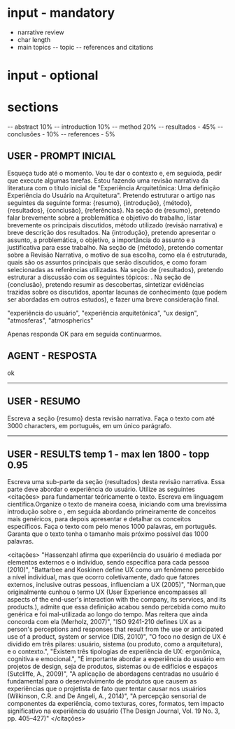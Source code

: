 # input - mandatory

- narrative review
- char length
- main topics
  -- topic
  -- references and citations

# input - optional

# sections

-- abstract 10%
-- introduction 10%
-- method 20%
-- resultados - 45%
-- conclusões - 10%
-- references - 5%

## USER - PROMPT INICIAL

Esqueça tudo até o momento. Vou te dar o contexto e, em seguioda, pedir que execute algumas tarefas. Estou fazendo uma revisão narrativa da literatura com o título inicial de "Experiência Arquitetônica: Uma definição Experiência do Usuário na Arquitetura". Pretendo estruturar o artigo nas seguintes da seguinte forma: {resumo}, {introdução}, {método}, {resultados}, {conclusão}, {referências}.
Na seção de {resumo}, pretendo falar brevemente sobre a problemática e objetivo do trabalho, listar brevemente os <topicos> principais discutidos, método utilizado (revisão narrativa) e breve descrição dos resultados.
Na {introdução}, pretendo apresentar o assunto, a problemática, o objetivo, a importância do assunto e a justificativa para esse trabalho.
Na seção de {método}, pretendo comentar sobre a Revisão Narrativa, o motivo de sua escolha, como ela é estruturada, quais são os assuntos principais que serão discutidos, e como foram selecionadas as referências utilizadas.
Na seção de {resultados}, pretendo estruturar a discussão com os seguintes tópicos: <topicos>.
Na seção de {conclusão}, pretendo resumir as descobertas, sintetizar evidências trazidas sobre os <topicos> discutidos, apontar lacunas de conhecimento (que podem ser abordadas em outros estudos), e fazer uma breve consideração final.

<topicos>
"experiência do usuário", 
"experiência arquitetônica", 
"ux design", 
"atmosferas", 
"atmospherics"
</topicos>

Apenas responda OK para em seguida continuarmos.

## AGENT - RESPOSTA

ok

---

## USER - RESUMO

Escreva a seção {resumo} desta revisão narrativa. Faça o texto com até 3000 characters, em português, em um único parágrafo.

---

## USER - RESULTS temp 1 - max len 1800 - topp 0.95

Escreva uma sub-parte da seção {resultados} desta revisão narrativa. Essa parte deve abordar o <topico>experiência do usuário</topico>. Utilize as seguintes <citações> para fundamentar teóricamente o texto. Escreva em linguagem científica.Organize o texto de maneira coesa, iniciando com uma brevíssima introdução sobre o <topico>, em seguida abordando primeiramente de conceitos mais genéricos, para depois apresentar e detalhar os conceitos específicos. Faça o texto com pelo menos 1000 palavras, em português. Garanta que o texto tenha o tamanho mais próximo possível das 1000 palavras.

<citações>
"Hassenzahl afirma que experiência do usuário é mediada por elementos externos e o indivíduo, sendo específica para cada pessoa (2010)",
"Battarbee and Koskinen define UX como um fenômeno percebido a nível individual, mas que ocorro coletivamente, dado que fatores externos, inclusive outras pessoas, influenciam a UX (2005)",
"Norman,que originalmente cunhou o termo UX (User Experience encompasses all aspects of the end-user's interaction with the company, its services, and its products.), admite que essa definição acabou sendo percebida como muito genérica e foi mal-utilizada ao longo do tempo. Mas reitera que ainda concorda com ela (Merholz, 2007)",
"ISO 9241-210 defines UX as a person's perceptions and responses that result from the use or anticipated use of a product, system or service (DIS, 2010)",
"O foco no design de UX é dividido em três pilares: usuário, sistema (ou produto, como a arquitetura), e o contexto.",
"Existem três tipologias de experiência de UX: ergonômica, cognitiva e emocional.",
"É importante abordar a experiência do usuário em projetos de design, seja de produtos, sistemas ou de edifícios e espaços (Sutcliffe, A., 2009)",
"A aplicação de abordagens centradas no usuário é fundamental para o desenvolvimento de produtos que causem as experiências que o projetista de fato quer tentar causar nos usuários (Wilkinson, C.R. and De Angeli, A., 2014)",
"A percepção sensorial de componentes da experiência, como texturas, cores, formatos, tem impacto significativo na experiência do usuário (The Design Journal, Vol. 19 No. 3, pp. 405–427)"
</citações>
